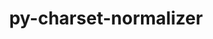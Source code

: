 ---
title: "py-charset-normalizer"
layout: cache
categories: [package, develop-2024-02-25]
meta: {"versions": ["3.3.0"], "compilers": ["apple-clang@=15.0.0", "cce@=15.0.1", "gcc@=11.1.0", "gcc@=11.4.0", "gcc@=7.3.1", "gcc@=9.4.0", "oneapi@=2024.0.0"], "oss": ["amzn2", "rhel8", "ubuntu20.04", "ubuntu22.04", "ventura"], "platforms": ["darwin", "linux"], "targets": ["aarch64", "neoverse_n1", "neoverse_v1", "neoverse_v2", "ppc64le", "x86_64_v3", "zen4"], "stacks": ["aws-isc", "aws-isc-aarch64", "data-vis-sdk", "e4s", "e4s-cray-rhel", "e4s-neoverse-v2", "e4s-neoverse_v1", "e4s-oneapi", "e4s-power", "ml-darwin-aarch64-mps", "ml-linux-x86_64-cpu", "ml-linux-x86_64-cuda", "ml-linux-x86_64-rocm", "root"], "num_specs": 22, "num_specs_by_stack": {"root": 22, "ml-darwin-aarch64-mps": 2, "aws-isc-aarch64": 2, "aws-isc": 1, "e4s-cray-rhel": 1, "e4s-neoverse_v1": 2, "e4s-power": 2, "data-vis-sdk": 2, "e4s": 3, "e4s-neoverse-v2": 2, "ml-linux-x86_64-cuda": 3, "ml-linux-x86_64-rocm": 3, "ml-linux-x86_64-cpu": 3, "e4s-oneapi": 2}}
spec_details: [{"hash": "dvjdwodrwajvbib2rczmjkx6zz3raoxh", "compiler": "apple-clang@=15.0.0", "versions": ["3.3.0"], "os": "ventura", "platform": "darwin", "target": "aarch64", "variants": ["build_system=python_pip"], "stacks": ["root", "ml-darwin-aarch64-mps"], "size": "-", "tarball": "https://binaries.spack.io/releases/develop-2024-02-25/build_cache/darwin-ventura-aarch64/apple-clang-15.0.0/py-charset-normalizer-3.3.0/darwin-ventura-aarch64-apple-clang-15.0.0-py-charset-normalizer-3.3.0-dvjdwodrwajvbib2rczmjkx6zz3raoxh.spack"}, {"hash": "w7kja2gzvgoh3an7pamvl3eh5b5gp3sc", "compiler": "apple-clang@=15.0.0", "versions": ["3.3.0"], "os": "ventura", "platform": "darwin", "target": "aarch64", "variants": ["build_system=python_pip"], "stacks": ["root", "ml-darwin-aarch64-mps"], "size": "-", "tarball": "https://binaries.spack.io/releases/develop-2024-02-25/build_cache/darwin-ventura-aarch64/apple-clang-15.0.0/py-charset-normalizer-3.3.0/darwin-ventura-aarch64-apple-clang-15.0.0-py-charset-normalizer-3.3.0-w7kja2gzvgoh3an7pamvl3eh5b5gp3sc.spack"}, {"hash": "rpwdf5ze3rvtupiqpmrszge6c7nvjxar", "compiler": "gcc@=7.3.1", "versions": ["3.3.0"], "os": "amzn2", "platform": "linux", "target": "aarch64", "variants": ["build_system=python_pip"], "stacks": ["aws-isc-aarch64", "root"], "size": "-", "tarball": "https://binaries.spack.io/releases/develop-2024-02-25/build_cache/linux-amzn2-aarch64/gcc-7.3.1/py-charset-normalizer-3.3.0/linux-amzn2-aarch64-gcc-7.3.1-py-charset-normalizer-3.3.0-rpwdf5ze3rvtupiqpmrszge6c7nvjxar.spack"}, {"hash": "4rt32mr4phqomv54kogkkpc35zhjmfnt", "compiler": "gcc@=7.3.1", "versions": ["3.3.0"], "os": "amzn2", "platform": "linux", "target": "neoverse_n1", "variants": ["build_system=python_pip"], "stacks": ["aws-isc-aarch64", "root"], "size": "-", "tarball": "https://binaries.spack.io/releases/develop-2024-02-25/build_cache/linux-amzn2-neoverse_n1/gcc-7.3.1/py-charset-normalizer-3.3.0/linux-amzn2-neoverse_n1-gcc-7.3.1-py-charset-normalizer-3.3.0-4rt32mr4phqomv54kogkkpc35zhjmfnt.spack"}, {"hash": "3xudq6cx4uvon74jn7xycthrukxzmcyg", "compiler": "gcc@=7.3.1", "versions": ["3.3.0"], "os": "amzn2", "platform": "linux", "target": "x86_64_v3", "variants": ["build_system=python_pip"], "stacks": ["aws-isc", "root"], "size": "-", "tarball": "https://binaries.spack.io/releases/develop-2024-02-25/build_cache/linux-amzn2-x86_64_v3/gcc-7.3.1/py-charset-normalizer-3.3.0/linux-amzn2-x86_64_v3-gcc-7.3.1-py-charset-normalizer-3.3.0-3xudq6cx4uvon74jn7xycthrukxzmcyg.spack"}, {"hash": "k6obxwdw5wf4shq3q7qt7rppg2cbhzwb", "compiler": "cce@=15.0.1", "versions": ["3.3.0"], "os": "rhel8", "platform": "linux", "target": "zen4", "variants": ["build_system=python_pip"], "stacks": ["e4s-cray-rhel", "root"], "size": "-", "tarball": "https://binaries.spack.io/releases/develop-2024-02-25/build_cache/linux-rhel8-zen4/cce-15.0.1/py-charset-normalizer-3.3.0/linux-rhel8-zen4-cce-15.0.1-py-charset-normalizer-3.3.0-k6obxwdw5wf4shq3q7qt7rppg2cbhzwb.spack"}, {"hash": "n44q55xgigzhcdjvet6v4yb2ssvhy2fz", "compiler": "gcc@=11.4.0", "versions": ["3.3.0"], "os": "ubuntu20.04", "platform": "linux", "target": "neoverse_v1", "variants": ["build_system=python_pip"], "stacks": ["e4s-neoverse_v1", "root"], "size": "-", "tarball": "https://binaries.spack.io/releases/develop-2024-02-25/build_cache/linux-ubuntu20.04-neoverse_v1/gcc-11.4.0/py-charset-normalizer-3.3.0/linux-ubuntu20.04-neoverse_v1-gcc-11.4.0-py-charset-normalizer-3.3.0-n44q55xgigzhcdjvet6v4yb2ssvhy2fz.spack"}, {"hash": "iterqmdfpewa4btjqwq2wfkodvkiniz5", "compiler": "gcc@=11.4.0", "versions": ["3.3.0"], "os": "ubuntu20.04", "platform": "linux", "target": "neoverse_v1", "variants": ["build_system=python_pip"], "stacks": ["e4s-neoverse_v1", "root"], "size": "-", "tarball": "https://binaries.spack.io/releases/develop-2024-02-25/build_cache/linux-ubuntu20.04-neoverse_v1/gcc-11.4.0/py-charset-normalizer-3.3.0/linux-ubuntu20.04-neoverse_v1-gcc-11.4.0-py-charset-normalizer-3.3.0-iterqmdfpewa4btjqwq2wfkodvkiniz5.spack"}, {"hash": "7eaqmg5e6d5vsg5qmp5pnalqzbqhxoco", "compiler": "gcc@=9.4.0", "versions": ["3.3.0"], "os": "ubuntu20.04", "platform": "linux", "target": "ppc64le", "variants": ["build_system=python_pip"], "stacks": ["root", "e4s-power"], "size": "-", "tarball": "https://binaries.spack.io/releases/develop-2024-02-25/build_cache/linux-ubuntu20.04-ppc64le/gcc-9.4.0/py-charset-normalizer-3.3.0/linux-ubuntu20.04-ppc64le-gcc-9.4.0-py-charset-normalizer-3.3.0-7eaqmg5e6d5vsg5qmp5pnalqzbqhxoco.spack"}, {"hash": "zpwmkchexnnljyvi57pglgvo6mo4waz5", "compiler": "gcc@=9.4.0", "versions": ["3.3.0"], "os": "ubuntu20.04", "platform": "linux", "target": "ppc64le", "variants": ["build_system=python_pip"], "stacks": ["root", "e4s-power"], "size": "-", "tarball": "https://binaries.spack.io/releases/develop-2024-02-25/build_cache/linux-ubuntu20.04-ppc64le/gcc-9.4.0/py-charset-normalizer-3.3.0/linux-ubuntu20.04-ppc64le-gcc-9.4.0-py-charset-normalizer-3.3.0-zpwmkchexnnljyvi57pglgvo6mo4waz5.spack"}, {"hash": "n2fubmrv7emcjsb7qyayx3pn5ywa5yvl", "compiler": "gcc@=11.1.0", "versions": ["3.3.0"], "os": "ubuntu20.04", "platform": "linux", "target": "x86_64_v3", "variants": ["build_system=python_pip"], "stacks": ["root", "data-vis-sdk"], "size": "-", "tarball": "https://binaries.spack.io/releases/develop-2024-02-25/build_cache/linux-ubuntu20.04-x86_64_v3/gcc-11.1.0/py-charset-normalizer-3.3.0/linux-ubuntu20.04-x86_64_v3-gcc-11.1.0-py-charset-normalizer-3.3.0-n2fubmrv7emcjsb7qyayx3pn5ywa5yvl.spack"}, {"hash": "mzporcs7nd3u256umli6f4urehlifygj", "compiler": "gcc@=11.1.0", "versions": ["3.3.0"], "os": "ubuntu20.04", "platform": "linux", "target": "x86_64_v3", "variants": ["build_system=python_pip"], "stacks": ["root", "data-vis-sdk"], "size": "-", "tarball": "https://binaries.spack.io/releases/develop-2024-02-25/build_cache/linux-ubuntu20.04-x86_64_v3/gcc-11.1.0/py-charset-normalizer-3.3.0/linux-ubuntu20.04-x86_64_v3-gcc-11.1.0-py-charset-normalizer-3.3.0-mzporcs7nd3u256umli6f4urehlifygj.spack"}, {"hash": "fyocp5pqjeu7gd2sobj5kd5hfdummu5h", "compiler": "gcc@=11.4.0", "versions": ["3.3.0"], "os": "ubuntu20.04", "platform": "linux", "target": "x86_64_v3", "variants": ["build_system=python_pip"], "stacks": ["root", "e4s"], "size": "-", "tarball": "https://binaries.spack.io/releases/develop-2024-02-25/build_cache/linux-ubuntu20.04-x86_64_v3/gcc-11.4.0/py-charset-normalizer-3.3.0/linux-ubuntu20.04-x86_64_v3-gcc-11.4.0-py-charset-normalizer-3.3.0-fyocp5pqjeu7gd2sobj5kd5hfdummu5h.spack"}, {"hash": "s7wjceus6eiefhnd2lrff2bupkpoyg2v", "compiler": "gcc@=11.4.0", "versions": ["3.3.0"], "os": "ubuntu20.04", "platform": "linux", "target": "x86_64_v3", "variants": ["build_system=python_pip"], "stacks": ["root", "e4s"], "size": "-", "tarball": "https://binaries.spack.io/releases/develop-2024-02-25/build_cache/linux-ubuntu20.04-x86_64_v3/gcc-11.4.0/py-charset-normalizer-3.3.0/linux-ubuntu20.04-x86_64_v3-gcc-11.4.0-py-charset-normalizer-3.3.0-s7wjceus6eiefhnd2lrff2bupkpoyg2v.spack"}, {"hash": "vh2tuga63mr7tle3poodhpcb62w7scu4", "compiler": "gcc@=11.4.0", "versions": ["3.3.0"], "os": "ubuntu20.04", "platform": "linux", "target": "x86_64_v3", "variants": ["build_system=python_pip"], "stacks": ["root", "e4s"], "size": "-", "tarball": "https://binaries.spack.io/releases/develop-2024-02-25/build_cache/linux-ubuntu20.04-x86_64_v3/gcc-11.4.0/py-charset-normalizer-3.3.0/linux-ubuntu20.04-x86_64_v3-gcc-11.4.0-py-charset-normalizer-3.3.0-vh2tuga63mr7tle3poodhpcb62w7scu4.spack"}, {"hash": "6xjoos6myu6dnszg6fny7tn7gsqfaeqk", "compiler": "gcc@=11.4.0", "versions": ["3.3.0"], "os": "ubuntu22.04", "platform": "linux", "target": "neoverse_v2", "variants": ["build_system=python_pip"], "stacks": ["e4s-neoverse-v2", "root"], "size": "-", "tarball": "https://binaries.spack.io/releases/develop-2024-02-25/build_cache/linux-ubuntu22.04-neoverse_v2/gcc-11.4.0/py-charset-normalizer-3.3.0/linux-ubuntu22.04-neoverse_v2-gcc-11.4.0-py-charset-normalizer-3.3.0-6xjoos6myu6dnszg6fny7tn7gsqfaeqk.spack"}, {"hash": "2zp5533itztrrdmt7usmr5y2wkzffzd5", "compiler": "gcc@=11.4.0", "versions": ["3.3.0"], "os": "ubuntu22.04", "platform": "linux", "target": "neoverse_v2", "variants": ["build_system=python_pip"], "stacks": ["e4s-neoverse-v2", "root"], "size": "-", "tarball": "https://binaries.spack.io/releases/develop-2024-02-25/build_cache/linux-ubuntu22.04-neoverse_v2/gcc-11.4.0/py-charset-normalizer-3.3.0/linux-ubuntu22.04-neoverse_v2-gcc-11.4.0-py-charset-normalizer-3.3.0-2zp5533itztrrdmt7usmr5y2wkzffzd5.spack"}, {"hash": "vbzm5oxfyohwrxugabutsvqg22qk2lqv", "compiler": "gcc@=11.4.0", "versions": ["3.3.0"], "os": "ubuntu22.04", "platform": "linux", "target": "x86_64_v3", "variants": ["build_system=python_pip"], "stacks": ["ml-linux-x86_64-cuda", "ml-linux-x86_64-rocm", "root", "ml-linux-x86_64-cpu"], "size": "-", "tarball": "https://binaries.spack.io/releases/develop-2024-02-25/build_cache/linux-ubuntu22.04-x86_64_v3/gcc-11.4.0/py-charset-normalizer-3.3.0/linux-ubuntu22.04-x86_64_v3-gcc-11.4.0-py-charset-normalizer-3.3.0-vbzm5oxfyohwrxugabutsvqg22qk2lqv.spack"}, {"hash": "463vzwlwffly2btiqxzcbfru4elap3kc", "compiler": "gcc@=11.4.0", "versions": ["3.3.0"], "os": "ubuntu22.04", "platform": "linux", "target": "x86_64_v3", "variants": ["build_system=python_pip"], "stacks": ["ml-linux-x86_64-cuda", "ml-linux-x86_64-rocm", "root", "ml-linux-x86_64-cpu"], "size": "-", "tarball": "https://binaries.spack.io/releases/develop-2024-02-25/build_cache/linux-ubuntu22.04-x86_64_v3/gcc-11.4.0/py-charset-normalizer-3.3.0/linux-ubuntu22.04-x86_64_v3-gcc-11.4.0-py-charset-normalizer-3.3.0-463vzwlwffly2btiqxzcbfru4elap3kc.spack"}, {"hash": "jwopbbrgmmlawqvmcxkozdcjdbqxg5lh", "compiler": "gcc@=11.4.0", "versions": ["3.3.0"], "os": "ubuntu22.04", "platform": "linux", "target": "x86_64_v3", "variants": ["build_system=python_pip"], "stacks": ["ml-linux-x86_64-cuda", "ml-linux-x86_64-rocm", "root", "ml-linux-x86_64-cpu"], "size": "-", "tarball": "https://binaries.spack.io/releases/develop-2024-02-25/build_cache/linux-ubuntu22.04-x86_64_v3/gcc-11.4.0/py-charset-normalizer-3.3.0/linux-ubuntu22.04-x86_64_v3-gcc-11.4.0-py-charset-normalizer-3.3.0-jwopbbrgmmlawqvmcxkozdcjdbqxg5lh.spack"}, {"hash": "dthat6pjqeczwhwx6zo2eimdhzndpxn5", "compiler": "oneapi@=2024.0.0", "versions": ["3.3.0"], "os": "ubuntu22.04", "platform": "linux", "target": "x86_64_v3", "variants": ["build_system=python_pip"], "stacks": ["root", "e4s-oneapi"], "size": "-", "tarball": "https://binaries.spack.io/releases/develop-2024-02-25/build_cache/linux-ubuntu22.04-x86_64_v3/oneapi-2024.0.0/py-charset-normalizer-3.3.0/linux-ubuntu22.04-x86_64_v3-oneapi-2024.0.0-py-charset-normalizer-3.3.0-dthat6pjqeczwhwx6zo2eimdhzndpxn5.spack"}, {"hash": "knnufy3s2knx2akz4o3i24gts6f6x45j", "compiler": "oneapi@=2024.0.0", "versions": ["3.3.0"], "os": "ubuntu22.04", "platform": "linux", "target": "x86_64_v3", "variants": ["build_system=python_pip"], "stacks": ["root", "e4s-oneapi"], "size": "-", "tarball": "https://binaries.spack.io/releases/develop-2024-02-25/build_cache/linux-ubuntu22.04-x86_64_v3/oneapi-2024.0.0/py-charset-normalizer-3.3.0/linux-ubuntu22.04-x86_64_v3-oneapi-2024.0.0-py-charset-normalizer-3.3.0-knnufy3s2knx2akz4o3i24gts6f6x45j.spack"}]
---